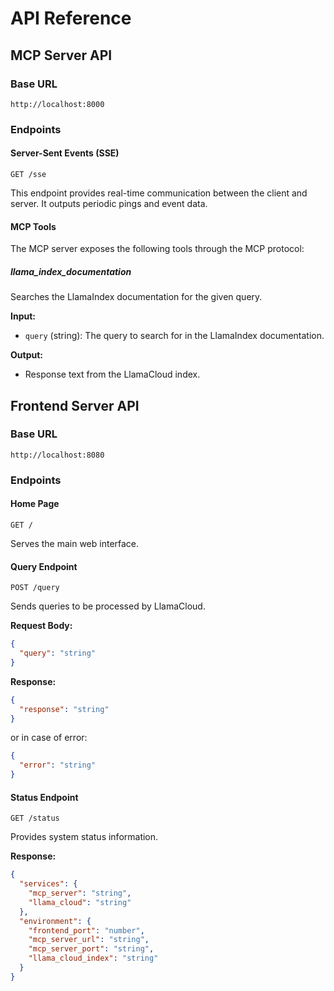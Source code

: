 # API Reference

## MCP Server API

### Base URL

```
http://localhost:8000
```

### Endpoints

#### Server-Sent Events (SSE)

```
GET /sse
```

This endpoint provides real-time communication between the client and server. It outputs periodic pings and event data.

#### MCP Tools

The MCP server exposes the following tools through the MCP protocol:

##### llama_index_documentation

Searches the LlamaIndex documentation for the given query.

**Input:**
- `query` (string): The query to search for in the LlamaIndex documentation.

**Output:**
- Response text from the LlamaCloud index.

## Frontend Server API

### Base URL

```
http://localhost:8080
```

### Endpoints

#### Home Page

```
GET /
```

Serves the main web interface.

#### Query Endpoint

```
POST /query
```

Sends queries to be processed by LlamaCloud.

**Request Body:**
```json
{
  "query": "string"
}
```

**Response:**
```json
{
  "response": "string"
}
```

or in case of error:

```json
{
  "error": "string"
}
```

#### Status Endpoint

```
GET /status
```

Provides system status information.

**Response:**
```json
{
  "services": {
    "mcp_server": "string",
    "llama_cloud": "string"
  },
  "environment": {
    "frontend_port": "number",
    "mcp_server_url": "string",
    "mcp_server_port": "string",
    "llama_cloud_index": "string"
  }
}
```
